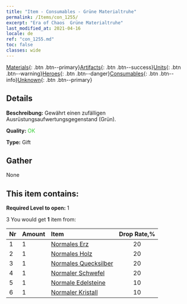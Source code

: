 ```yaml
---
title: "Item - Consumables - Grüne Materialtruhe"
permalink: /Items/con_1255/
excerpt: "Era of Chaos  Grüne Materialtruhe"
last_modified_at: 2021-04-16
locale: de
ref: "con_1255.md"
toc: false
classes: wide
---
```

 [Materials](/de/Items/){: .btn .btn--primary}[Artifacts](/de/Items/Artifacts/){: .btn .btn--success}[Units](/de/Items/Units/){: .btn .btn--warning}[Heroes](/de/Items/Heroes/){: .btn .btn--danger}[Consumables](/de/Items/Consumables/){: .btn .btn--info}[Unknown](/de/Items/Unknown/){: .btn .btn--primary}

## Details
 **Beschreibung:** Gewährt einen zufälligen Ausrüstungsaufwertungsgegenstand (Grün).

 **Quality:** <span style="color: #32CD32">OK</span>

 **Type:** Gift

## Gather

  None

## This item contains:

 **Required Level to open:** 1

 3 You would get **1** item  from:

  | Nr | Amount |     Item    | Drop Rate,% |
  |:---|:-------|:------------|:---------:|
  | 1 | 1 | [Normales Erz](/de/Items/mat_6/) | 20 | 
  | 2 | 1 | [Normales Holz](/de/Items/mat_7/) | 20 | 
  | 3 | 1 | [Normales Quecksilber](/de/Items/mat_8/) | 20 | 
  | 4 | 1 | [Normaler Schwefel](/de/Items/mat_9/) | 20 | 
  | 5 | 1 | [Normale Edelsteine](/de/Items/mat_10/) | 10 | 
  | 6 | 1 | [Normaler Kristall](/de/Items/mat_11/) | 10 | 

